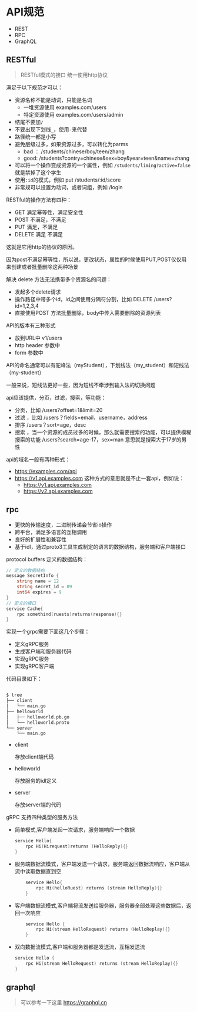# API规范

- REST
- RPC
- GraphQL

## RESTful
> RESTful模式的接口 统一使用http协议 

满足于以下规范才可以：

- 资源名称不能是动词，只能是名词
    - 一堆资源使用 examples.com/users
    - 特定资源使用 examples.com/users/admin
- 结尾不要加`/`
- 不要出现下划线`_`，使用`-`来代替
- 路径统一都是小写
- 避免层级过多，如果资源过多，可以转化为parms
    - bad ： /students/chinese/boy/teen/zhang
    - good: /students?contry=chinese&sex=boy&year=teen&name=zhang
- 可以将一个操作变成资源的一个属性，例如 `/students/liming?active=false` 就是禁掉了这个学生
- 使用`:id`的模式，例如 put /students/:id/score 
- 非常规可以设置为动词，或者词组，例如 /login

RESTful的操作方法有四种：
- GET 满足幂等性，满足安全性
- POST 不满足，不满足
- PUT 满足，不满足
- DELETE 满足 不满足

这就是它用http的协议的原因。

因为post不满足幂等性，所以说，更改状态，属性的时候使用PUT,POST仅仅用来创建或者批量删除这两种场景

解决 delete 方法无法携带多个资源名的问题：
- 发起多个delete请求
- 操作路径中带多个id，id之间使用分隔符分割，比如 DELETE /users?id=1,2,3,4
- 直接使用POST 方法批量删除，body中传入需要删除的资源列表

API的版本有三种形式
- 放到URL中 v1/users
- http header 参数中 
- form 参数中

API的命名通常可以有驼峰法（myStudent），下划线法（my_student）和短线法（my-student）

一般来说，短线法更好一些，因为短线不牵涉到输入法的切换问题

api应该提供，分页，过滤，搜索，等功能：
- 分页，比如 /users?offset=1&limit=20
- 过滤 ，比如 /users？fields=email，username，address
- 排序 /users？sort=age，desc
- 搜索 ，当一个资源的成员过多的时候，那么就需要搜索的功能，可以提供模糊搜索的功能 /users?search=age-17，sex=man 意思就是搜索大于17岁的男性

api的域名一般有两种形式：

- https://examples.com/api
- https://v1.api.examples.com
    这种方式的意思就是不止一套api，例如说：
    - https://v1.api.examples.com
    - https://v2.api.examples.com

## rpc

- 更快的传输速度，二进制传递会节省io操作
- 跨平台，满足多语言的互相调用
- 良好的扩展性和兼容性
- 基于idl，通过proto3工具生成制定的语言的数据结构，服务端和客户端接口

protocol buffers 定义的数据结构：

```go
// 定义的数据结构
message SecretInfo {
    string name = 12
    string secret_id = 89
    int64 expires = 9
}
// 定义的接口
service Cache{
    rpc somethind(ruests)returns(response){}
}
```
实现一个grpc需要下面这几个步骤：
- 定义gRPC服务
- 生成客户端和服务器代码
- 实现gRPC服务
- 实现gRPC客户端

代码目录如下：

```bash

$ tree
├── client
│   └── main.go
├── helloworld
│   ├── helloworld.pb.go
│   └── helloworld.proto
└── server
    └── main.go

```
- client

    存放client端代码
- helloworld

    存放服务的idl定义
- server

    存放server端的代码

gRPC 支持四种类型的服务方法
- 简单模式,客户端发起一次请求，服务端响应一个数据
    ```go
    service Hello{
        rpc Hi(Hirequest)returns (HelloReply){}
    }
    ```
- 服务端数据流模式，客户端发送一个请求，服务端返回数据流响应，客户端从流中读取数据直到空
    ```go
        service Hello{
            rpc Hi(helloRuest) returns (stream HelloReply){}
        }
    ```
- 客户端数据流模式,客户端将流发送给服务器，服务器全部处理这些数据后，返回一次响应
    ```go
        service Hello {
            rpc Hi(stream HelloRequest) returns (HelloReplay){}
        }
    ```
- 双向数据流模式,客户端和服务器都是发送流，互相发送流
    ```go
    service Hello {
        rpc Hi(stream HelloRequest) returns (stream HelloReplay){}
    }
    ```

## graphql
> 可以参考一下这里
https://graphql.cn


